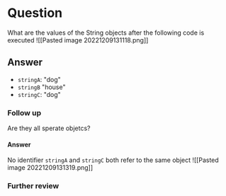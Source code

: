 # Question
What are the values of the String objects after the following code is executed
![[Pasted image 20221209131118.png]]
## Answer
- `stringA`: "dog"
- `stringB` "house"
- `stringC`: "dog"
### Follow up
Are they all sperate objetcs?
#### Answer
No identifier `stringA` and `stringC` both refer to the same object
![[Pasted image 20221209131319.png]]

### Further review
